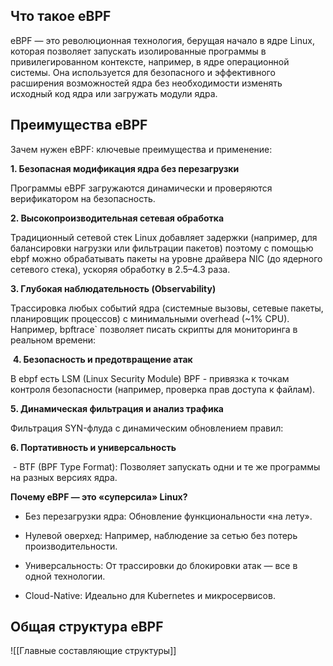 
## Что такое eBPF 

eBPF — это революционная технология, берущая начало в ядре Linux, которая позволяет запускать изолированные программы в привилегированном контексте, например, в ядре операционной системы. Она используется для безопасного и эффективного расширения возможностей ядра без необходимости изменять исходный код ядра или загружать модули ядра.

## Преимущества eBPF
Зачем нужен eBPF: ключевые преимущества и применение:

**1. Безопасная модификация ядра без перезагрузки**

Программы eBPF загружаются динамически и проверяются верификатором на безопасность.

**2. Высокопроизводительная сетевая обработка**

Традиционный сетевой стек Linux добавляет задержки (например, для балансировки нагрузки или фильтрации пакетов) поэтому с помощью ebpf можно обрабатывать пакеты на уровне драйвера NIC (до ядерного сетевого стека), ускоряя обработку в 2.5–4.3 раза.

**3. Глубокая наблюдательность (Observability)**

Трассировка любых событий ядра (системные вызовы, сетевые пакеты, планировщик процессов) с минимальными overhead (~1% CPU). Например, bpftrace` позволяет писать скрипты для мониторинга в реальном времени:

 **4. Безопасность и предотвращение атак**

В ebpf есть LSM (Linux Security Module) BPF - привязка к точкам контроля безопасности (например, проверка прав доступа к файлам).

**5. Динамическая фильтрация и анализ трафика**

Фильтрация SYN-флуда с динамическим обновлением правил:

**6. Портативность и универсальность**

 - BTF (BPF Type Format): Позволяет запускать одни и те же программы на разных версиях ядра.

**Почему eBPF — это «суперсила» Linux?**

- Без перезагрузки ядра: Обновление функциональности «на лету».

- Нулевой оверхед: Например, наблюдение за сетью без потерь производительности.

- Универсальность: От трассировки до блокировки атак — все в одной технологии.

- Cloud-Native: Идеально для Kubernetes и микросервисов.

## Общая структура eBPF 
![[Главные составляющие структуры]]